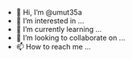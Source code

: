 - 👋 Hi, I’m @umut35a
- 👀 I’m interested in ...
- 🌱 I’m currently learning ...
- 💞️ I’m looking to collaborate on ...
- 📫 How to reach me ...

<!---
umut35a/umut35a is a ✨ special ✨ repository because its `README.md` (this file) appears on your GitHub profile.
You can click the Preview link to take a look at your changes.
--->

